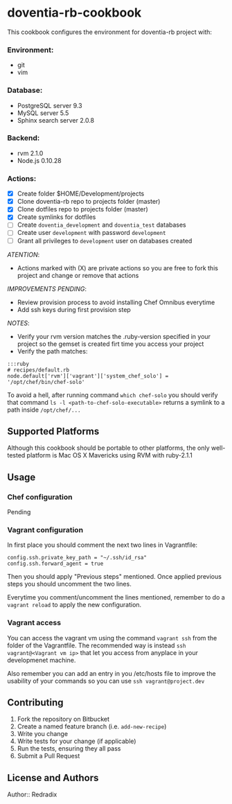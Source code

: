# doventia-rb-cookbook

This cookbook configures the environment for doventia-rb project with:

### Environment:

 - git
 - vim 

### Database:

 - PostgreSQL server 9.3
 - MySQL server 5.5
 - Sphinx search server 2.0.8

### Backend:

 - rvm 2.1.0
 - Node.js  0.10.28

### Actions:

  - [X] Create folder $HOME/Development/projects
  - [X] Clone doventia-rb repo to projects folder (master)
  - [X] Clone dotfiles repo to projects folder (master)
  - [X] Create symlinks for dotfiles
  - [ ] Create `doventia_development` and `doventia_test` databases
  - [ ] Create user `development` with password `development`
  - [ ] Grant all privileges to `development` user on databases created

*ATENTION*:
- Actions marked with (X) are private actions so you are free to fork this 
project and change or remove that actions

*IMPROVEMENTS PENDING*:
- Review provision process to avoid installing Chef Omnibus everytime
- Add ssh keys during first provision step

*NOTES*:
- Verify your rvm version matches the .ruby-version specified in your project so
the gemset is created firt time you access your project
- Verify the path matches:

```
:::ruby
# recipes/default.rb
node.default['rvm']['vagrant']['system_chef_solo'] = '/opt/chef/bin/chef-solo'
```

To avoid a hell, after running command `which chef-solo` you should verify that
command `ls -l <path-to-chef-solo-executable>` returns a symlink to a path
inside `/opt/chef/...`

## Supported Platforms

Although this cookbook should be portable to other platforms, the only 
well-tested platform is Mac OS X Mavericks using RVM with ruby-2.1.1

## Usage

### Chef configuration

Pending

### Vagrant configuration

In first place you should comment the next two lines in Vagrantfile:

```
config.ssh.private_key_path = "~/.ssh/id_rsa"
config.ssh.forward_agent = true
```

Then you should apply "Previous steps" mentioned. Once applied previous steps
you should uncomment the two lines.

Everytime you comment/uncomment the lines mentioned, remember to do a 
`vagrant reload` to apply the new configuration.

### Vagrant access

You can access the vagrant vm using the command `vagrant ssh` from the folder of
the Vagrantfile. The recommended way is instead `ssh vagrant@<Vagrant vm ip>`
that let you access from anyplace in your developmenet machine.

Also remember you can add an entry in you /etc/hosts file to improve the
usability of your commands so you can use `ssh vagrant@project.dev`

## Contributing

1. Fork the repository on Bitbucket
2. Create a named feature branch (i.e. `add-new-recipe`)
3. Write you change
4. Write tests for your change (if applicable)
5. Run the tests, ensuring they all pass
6. Submit a Pull Request

## License and Authors

Author:: Redradix
